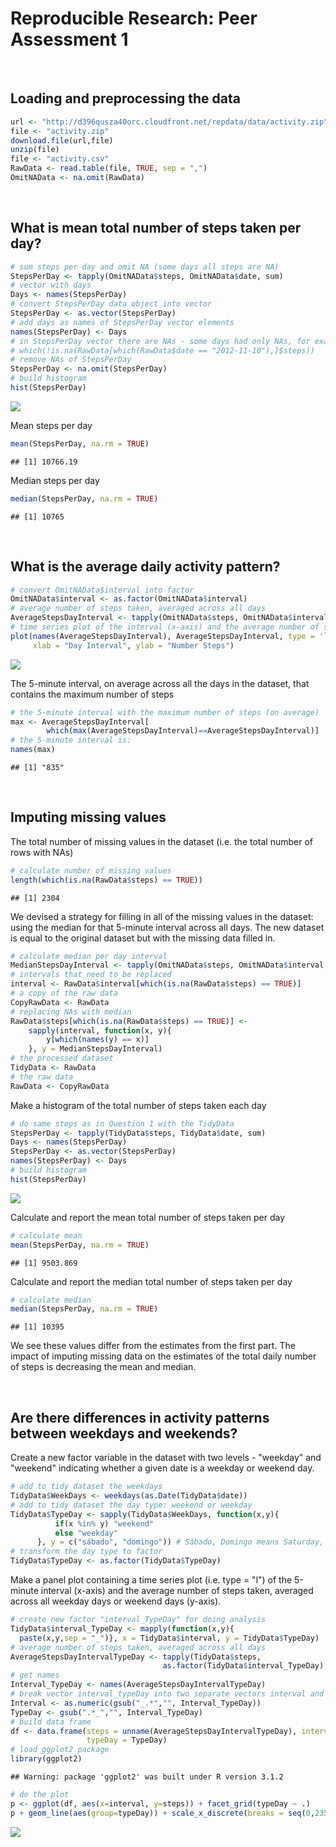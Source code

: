 # Reproducible Research: Peer Assessment 1
<br>

## Loading and preprocessing the data


```r
url <- "http://d396qusza40orc.cloudfront.net/repdata/data/activity.zip"
file <- "activity.zip"
download.file(url,file)
unzip(file)
file <- "activity.csv"
RawData <- read.table(file, TRUE, sep = ",")
OmitNAData <- na.omit(RawData)
```
<br>

## What is mean total number of steps taken per day?


```r
# sum steps per day and omit NA (some days all steps are NA)
StepsPerDay <- tapply(OmitNAData$steps, OmitNAData$date, sum)
# vector with days
Days <- names(StepsPerDay)
# convert StepsPerDay data object into vector
StepsPerDay <- as.vector(StepsPerDay)
# add days as names of StepsPerDay vector elements
names(StepsPerDay) <- Days
# in StepsPerDay vector there are NAs - some days had only NAs, for example:
# which(!is.na(RawData[which(RawData$date == "2012-11-10"),]$steps))
# remove NAs of StepsPerDay
StepsPerDay <- na.omit(StepsPerDay)
# build histogram
hist(StepsPerDay)
```

![](./PA1_template_files/figure-html/unnamed-chunk-2-1.png) 

Mean steps per day


```r
mean(StepsPerDay, na.rm = TRUE)
```

```
## [1] 10766.19
```

Median steps per day


```r
median(StepsPerDay, na.rm = TRUE)
```

```
## [1] 10765
```
<br>

## What is the average daily activity pattern?


```r
# convert OmitNAData$interval into factor
OmitNAData$interval <- as.factor(OmitNAData$interval)
# average number of steps taken, averaged across all days
AverageStepsDayInterval <- tapply(OmitNAData$steps, OmitNAData$interval, mean)
# time series plot of the interval (x-axis) and the average number of steps taken
plot(names(AverageStepsDayInterval), AverageStepsDayInterval, type = 'l', 
     xlab = "Day Interval", ylab = "Number Steps")
```

![](./PA1_template_files/figure-html/unnamed-chunk-5-1.png) 

The 5-minute interval, on average across all the days in the dataset, that contains the maximum number of steps


```r
# the 5-minute interval with the maximum number of steps (on average)
max <- AverageStepsDayInterval[
        which(max(AverageStepsDayInterval)==AverageStepsDayInterval)]
# the 5-minute interval is:
names(max)
```

```
## [1] "835"
```
<br>

## Imputing missing values

The total number of missing values in the dataset (i.e. the total number of rows with NAs)


```r
# calculate number of missing values
length(which(is.na(RawData$steps) == TRUE))
```

```
## [1] 2304
```

We devised a strategy for filling in all of the missing values in the dataset: using the median for that 5-minute interval across all days. The new dataset is equal to the original dataset but with the missing data filled in.


```r
# calculate median per day interval
MedianStepsDayInterval <- tapply(OmitNAData$steps, OmitNAData$interval, median)
# intervals that need to be replaced
interval <- RawData$interval[which(is.na(RawData$steps) == TRUE)]
# a copy of the raw data
CopyRawData <- RawData
# replacing NAs with median
RawData$steps[which(is.na(RawData$steps) == TRUE)] <-  
    sapply(interval, function(x, y){
        y[which(names(y) == x)]
    }, y = MedianStepsDayInterval)
# the processed dataset
TidyData <- RawData
# the raw data
RawData <- CopyRawData
```

Make a histogram of the total number of steps taken each day


```r
# do same steps as in Question 1 with the TidyData
StepsPerDay <- tapply(TidyData$steps, TidyData$date, sum)
Days <- names(StepsPerDay)
StepsPerDay <- as.vector(StepsPerDay)
names(StepsPerDay) <- Days
# build histogram
hist(StepsPerDay)
```

![](./PA1_template_files/figure-html/unnamed-chunk-9-1.png) 

Calculate and report the mean total number of steps taken per day


```r
# calculate mean 
mean(StepsPerDay, na.rm = TRUE)
```

```
## [1] 9503.869
```

Calculate and report the median total number of steps taken per day



```r
# calculate median
median(StepsPerDay, na.rm = TRUE)
```

```
## [1] 10395
```

We see these values differ from the estimates from the first part. The impact of imputing missing data on the estimates of the total daily number of steps is decreasing the mean and median.

<br>

## Are there differences in activity patterns between weekdays and weekends?

Create a new factor variable in the dataset with two levels - "weekday" and "weekend" indicating whether a given date is a weekday or weekend day.


```r
# add to tidy dataset the weekdays
TidyData$WeekDays <- weekdays(as.Date(TidyData$date))
# add to tidy dataset the day type: weekend or weekday
TidyData$TypeDay <- sapply(TidyData$WeekDays, function(x,y){
          if(x %in% y) "weekend"
          else "weekday"
      }, y = c("sábado", "domingo")) # Sábado, Domingo means Saturday, Sunday in Spanish
# transform the day type to factor
TidyData$TypeDay <- as.factor(TidyData$TypeDay)
```

Make a panel plot containing a time series plot (i.e. type = "l") of the 5-minute interval (x-axis) and the average number of steps taken, averaged across all weekday days or weekend days (y-axis).


```r
# create new factor "interval_TypeDay" for doing analysis
TidyData$interval_TypeDay <- mapply(function(x,y){
  paste(x,y,sep = "_")}, x = TidyData$interval, y = TidyData$TypeDay)
# average number of steps taken, averaged across all days
AverageStepsDayIntervalTypeDay <- tapply(TidyData$steps, 
                                  as.factor(TidyData$interval_TypeDay), mean)
# get names
Interval_TypeDay <- names(AverageStepsDayIntervalTypeDay)
# break vector interval_typeDay into two separate vectors interval and dayType
Interval <- as.numeric(gsub("_.*","", Interval_TypeDay))
TypeDay <- gsub(".*_","", Interval_TypeDay)
# build data frame
df <- data.frame(steps = unname(AverageStepsDayIntervalTypeDay), interval = Interval,
                 typeDay = TypeDay)
# load ggplot2 package
library(ggplot2)
```

```
## Warning: package 'ggplot2' was built under R version 3.1.2
```

```r
# do the plot
p <- ggplot(df, aes(x=interval, y=steps)) + facet_grid(typeDay ~ .)
p + geom_line(aes(group=typeDay)) + scale_x_discrete(breaks = seq(0,2355, by = 250))
```

![](./PA1_template_files/figure-html/unnamed-chunk-13-1.png) 
